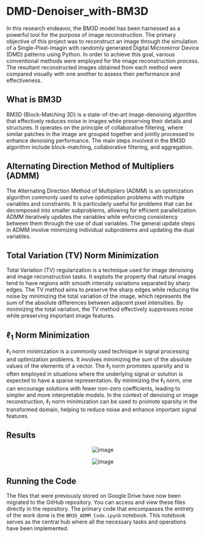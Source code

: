# DMD-Denoiser_with-BM3D
In this research endeavor, the BM3D model has been harnessed as a powerful tool for the purpose of image reconstruction. The primary objective of this project was to reconstruct an image through the simulation of a Single-Pixel-Imagin with randomly generated Digital Micromirror Device (DMD) patterns using Python. In order to achieve this goal, various conventional methods were employed for the image reconstruction process. The resultant reconstructed images obtained from each method were compared visually with one another to assess their performance and effectiveness.

## What is BM3D

BM3D (Block-Matching 3D) is a state-of-the-art image-denoising algorithm that effectively reduces noise in images while preserving their details and structures. It operates on the principle of collaborative filtering, where similar patches in the image are grouped together and jointly processed to enhance denoising performance. The main steps involved in the BM3D algorithm include block-matching, collaborative filtering, and aggregation.

## Alternating Direction Method of Multipliers (ADMM)

The Alternating Direction Method of Multipliers (ADMM) is an optimization algorithm commonly used to solve optimization problems with multiple variables and constraints. It is particularly useful for problems that can be decomposed into smaller subproblems, allowing for efficient parallelization. ADMM iteratively updates the variables while enforcing consistency between them through the use of dual variables. The general update steps in ADMM involve minimizing individual subproblems and updating the dual variables.

## Total Variation (TV) Norm Minimization

Total Variation (TV) regularization is a technique used for image denoising and image reconstruction tasks. It exploits the property that natural images tend to have regions with smooth intensity variations separated by sharp edges. The TV method aims to preserve the sharp edges while reducing the noise by minimizing the total variation of the image, which represents the sum of the absolute differences between adjacent pixel intensities. By minimizing the total variation, the TV method effectively suppresses noise while preserving important image features.

## $\ell_1$ Norm Minimization

$\ell_1$ norm minimization is a commonly used technique in signal processing and optimization problems. It involves minimizing the sum of the absolute values of the elements of a vector. The $\ell_1$ norm promotes sparsity and is often employed in situations where the underlying signal or solution is expected to have a sparse representation. By minimizing the $\ell_1$ norm, one can encourage solutions with fewer non-zero coefficients, leading to simpler and more interpretable models. In the context of denoising or image reconstruction, $\ell_1$ norm minimization can be used to promote sparsity in the transformed domain, helping to reduce noise and enhance important signal features.


## Results

<div align='center'>

![image](https://github.com/baturalpguven/DMD-Denoiser_with-BM3D/assets/77858949/f7909cc5-1d28-41fe-ad68-c65dec4e9714)

![image](https://github.com/baturalpguven/DMD-Denoiser_with-BM3D/assets/77858949/d6b82941-0f4d-443d-8c74-a169a020e6d5)
</div>

## Running the Code

The files that were previously stored on Google Drive have now been migrated to the GitHub repository. You can access and view these files directly in the repository. The primary code that encompasses the entirety of the work done is the `BM3D_ADMM_Code.ipynb` notebook. This notebook serves as the central hub where all the necessary tasks and operations have been implemented.
